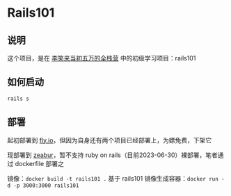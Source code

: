 # Rails101

## 说明

这个项目，是在 [李笑来当初五万的全栈营](https://fullstack.qzy.camp/) 中的初级学习项目：rails101

## 如何启动

```bash
rails s
```

## 部署

起初部署到 [fly.io](https://fly.io/)，但因为自身还有两个项目已经部署上，为嫖免费，下架它

现部署到 [zeabur](https://zeabur.com/)，暂不支持 ruby on rails（目前2023-06-30）裸部署，笔者通过 dockerfile 部署之


镜像：`docker build -t rails101 .`
基于 rails101 镜像生成容器：`docker run -d -p 3000:3000 rails101`
